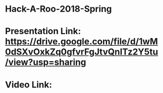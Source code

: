 # Hack-A-Roo-2018-Spring

# Presentation Link: https://drive.google.com/file/d/1wM0dSXvOxkZq0gfvrFgJtvQnITz2Y5tu/view?usp=sharing

# Video Link: 
